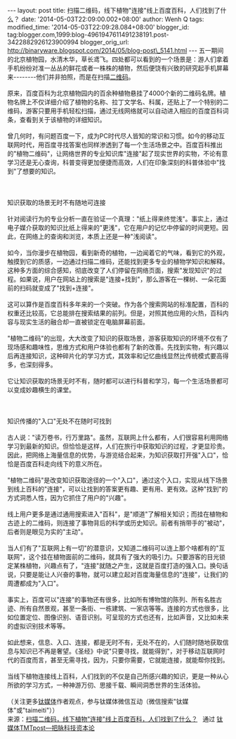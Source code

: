 --- layout: post title:
扫描二维码，线下植物"连接"线上百度百科，人们找到了什么？ date:
'2014-05-03T22:09:00.002+08:00' author: Wenh Q tags: modified\_time:
'2014-05-03T22:09:28.084+08:00' blogger\_id:
tag:blogger.com,1999:blog-4961947611491238191.post-3422882926123900994
blogger\_orig\_url:
http://binaryware.blogspot.com/2014/05/blog-post\_5141.html ---
五一期间的北京植物园，水清木华，草长鸢飞。四处都可以看到的一个场景是：游人们拿着手机纷纷对准一丛丛的鲜花或者一株株的植物，然后便饶有兴致的研究起手机屏幕来--------他们并非拍照，而是在扫描[二维码](http://www.tmtpost.com/tag/%E4%BA%8C%E7%BB%B4%E7%A0%81)。\
\
原来，百度百科为北京植物园内的百余种植物悬挂了4000个新的二维码名牌。植物名牌上不仅详细介绍了植物的名称、拉丁文学名、科属，还贴上了一个特别的二维码，游客只要用手机轻松扫描，通过无线网络就可以自动进入相应的百度百科词条，查看到关于该植物的详细知识。\
\
曾几何时，有问题百度一下，成为PC时代尽人皆知的常识和习惯。如今的移动互联网时代，用百度寻找答案也同样渗透到了每一个生活场景之中。百度百科推出的"植物二维码"，让网络世界的专业知识库"连接"起了现实世界的实物，不论有意学习还是无心查询，科普变得更加便捷而高效，人们在印象深刻的科普体验中"找到"了想要的知识。\
\
 \
\
知识获取的场景无时不有随地可连接\
\
针对阅读行为的专业分析一直在验证一个真理："纸上得来终觉浅"。事实上，通过电子媒介获取的知识比纸上得来的"更浅"，它在用户的记忆中停留的时间更短。因此，在网络上的查询和浏览，本质上还是一种"浅阅读"。\
\
如今，当你漫步在植物园，看到新奇的植物，一边闻着它的气味，看到它的外观，触摸到它的质感，一边通过扫描二维码，还能找到更多专业的植物学知识和解释。这种多方面的综合感知，彻底改变了人们停留在网络页面，搜索"发现知识"的过程。如果说，用户在网站上的搜索是"连接+找到"，那么游客在一棵树、一朵花面前的扫码就变成了"找到+连接"。\
\
这可以算作是百度百科多年来的一个突破。作为各个搜索网站的标准配置，百科的权重还比较高，它总能排在搜索结果的前列。但是，对照其他应用的火热，百科内容与现实生活的融合却一直被锁定在电脑屏幕前面。\
\
"植物二维码"的出现，大大改变了知识的获取场景，游客获取知识的环境不仅有了现场感和趣味性，思维方式和用户体验也都有了新的改善。先找到实物，有兴趣以后再连接知识，这种碎片化的学习方式，其效率和记忆曲线显然比传统模式要高得多，也深刻得多。\
\
它让知识获取的场景无时不有，随时都可以进行科普和学习，每一个生活场景都可以变成妙趣横生的课堂。\
\
 \
\
知识传播的"入口"无处不在随时可找到\
\
古人说："读万卷书，行万里路"。虽然，互联网上什么都有，人们很容易利用网络学习到最新的知识。但恰恰是这样，人们在旅行中获取知识的过程，才更显珍贵。因此，把网络上海量信息的优势，与游览结合起来，为知识获取打开强"入口"，恰恰是百度百科走向线下的意义所在。\
\
"植物二维码"是改变知识获取途径的一个"入口"，通过这个入口，实现从线下场景到线上百科的"连接"，可以让找到的答案更有趣、更有用、更有效。这种"找到"的方式洞悉人性，因为它抓住了用户的"兴趣"。\
\
线上用户更多是通过通用搜索进入"百科"，是"顺道"了解相关知识；而挂在植物和古迹上的二维码，则连接了事物背后的科学或历史知识。前者有捎带手的"被动"，后者则是眼见为实的"主动"。\
\
当人们有了"互联网上有一切"的潜意识，又知道二维码可以连上那个啥都有的"互联网"，这个挂在植物面前的二维码，就具有了强大的吸引力。只要游客的目光锁定某株植物，兴趣点有了，"连接"就随之产生，这就是百度打造的强入口。换句话说，只要是能让人兴奋的事物，就可以建立起对百度海量信息的"连接"，让我们的周遭都成为"入口"。\
\
事实上，百度可以"连接"的事物还有很多，比如所有博物馆的陈列、所有名胜古迹、所有自然景观，甚至一条街、一栋建筑、一家店等等。连接的方式也很多，比如位置定位、图像识别、语音识别。可呈现的方式也还有，比如声音，又比如未来的虚拟识别技术等等。\
\
如此想来，信息、入口、连接，都是无时不有，无处不在的，人们随时随地获取信息与知识已不再是奢望。《圣经》中说"只要寻找，就能得到"，对于移动互联网时代的百度而言，甚至无需寻找，因为，只要你需要，它就能连接，就能帮你找到。\
\
当线下植物连接线上百科，人们找到的不仅是自己所感兴趣的知识，更是一种从心所欲的学习方式，一种神游万仞、思接千载、瞬间洞悉世界的生活体验。\
\
（关注更多[钛媒体](http://www.tmtpost.com/)作者观点，参与钛媒体微信互动（微信搜索"钛媒体"或"taimeiti"））
\
来源：[扫描二维码，线下植物"连接"线上百度百科，人们找到了什么？](http://www.tmtpost.com/108196.html) 
 通过 [钛媒体TMTpost—把脉科技资本论](http://www.tmtpost.com/)
